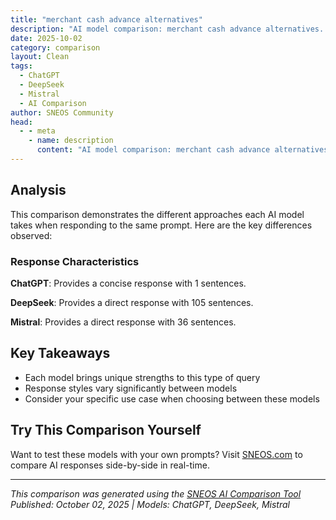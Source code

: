 ```yaml
---
title: "merchant cash advance alternatives"
description: "AI model comparison: merchant cash advance alternatives..."
date: 2025-10-02
category: comparison
layout: Clean
tags:
  - ChatGPT
  - DeepSeek
  - Mistral
  - AI Comparison
author: SNEOS Community
head:
  - - meta
    - name: description
      content: "AI model comparison: merchant cash advance alternatives..."
---
```


<ChatComparison
  title="merchant cash advance alternatives"
  prompt="merchant cash advance alternatives"
  :responses='{
    "ChatGPT": "If you&#x27;re looking for alternatives to merchant cash advances (MCAs), there are several options available that may be more affordable or suitable depending on your business needs. Here are some common alternatives:\n\n1. **Traditional Bank Loans**: These typically offer lower interest rates and longer repayment terms but may be harder to qualify for due to strict lending criteria.\n\n2. **SBA Loans**: The U.S. Small Business Administration (SBA) offers various loan programs that are partially guaranteed by the government, which can provide better terms and lower rates than private loans.\n\n3. **Business Lines of Credit**: This gives you access to a set amount of capital that you can draw from as needed, allowing for flexibility in borrowing and repayment.\n\n4. **Term Loans**: These are fixed loans with a set repayment schedule and term, offering a lump sum that you pay back over time.\n\n5. **Equipment Financing**: If you need funds to purchase equipment, this type of financing allows you to secure a loan specifically for that purpose, often using the equipment itself as collateral.\n\n6. **Invoice Financing**: If you have outstanding invoices, you can access a portion of those funds upfront through factoring or invoice discounting, providing immediate cash flow.\n\n7. **Crowdfunding**: Platforms like Kickstarter or Indiegogo allow you to raise small amounts of money from many people in exchange for products, services, or equity.\n\n8. **Peer-to-Peer Lending**: Online platforms connect borrowers with individual investors who are willing to lend money, often at competitive rates.\n\n9. **Personal Loans**: If you have good credit and can manage risk, a personal loan might be an option to fund your business needs.\n\n10. **Credit Cards**: Business credit cards can provide immediate access to funds for purchases, with varying interest rates and rewards systems. \n\n11. **Community Development Financial Institutions (CDFIs)**: These organizations often provide loans to small businesses in underserved areas, with more flexible terms compared to traditional banks.\n\nBefore choosing an alternative, it’s important to carefully consider the terms, costs, and conditions of each option to determine which aligns best with your business needs and financial situation.",
    "DeepSeek": "Of course. A Merchant Cash Advance (MCA) is often a fast but expensive solution. The high factor rates and daily/weekly repayments can create a cash flow trap.\n\nHere is a comprehensive guide to MCA alternatives, categorized from best to more situational options.\n\n### **Top-Tier Alternatives (Best Rates \u0026 Terms)**\n\nThese should be your first stop. They offer lower costs and more stability.\n\n#### 1. **Term Loans (Bank or Credit Union)**\n*   **What it is:** A traditional loan with a fixed repayment schedule (monthly) and a fixed interest rate.\n*   **Best for:** Established businesses with good credit and a solid financial history.\n*   **Pros:**\n    *   **Lowest interest rates** available.\n    *   Predictable monthly payments aid in budgeting.\n    *   Builds your business credit.\n*   **Cons:**\n    *   Stringent application process (requires strong credit, tax returns, financial statements).\n    *   Can be slow to fund (several days to weeks).\n\n#### 2. **SBA Loans**\n*   **What it is:** Loans partially guaranteed by the U.S. Small Business Administration, offered through banks and lenders. The most common are SBA 7(a) loans.\n*   **Best for:** Businesses that may not qualify for a traditional bank loan but have a strong business plan.\n*   **Pros:**\n    *   Very competitive interest rates and long repayment terms (5-25 years).\n    *   Lower down payments.\n    *   The government guarantee makes lenders more willing to lend.\n*   **Cons:**\n    *   Extensive paperwork and a slow funding process (can take 30-90 days).\n    *   Strict eligibility requirements.\n\n#### 3. **Business Line of Credit**\n*   **What it is:** A revolving credit limit that you can draw from as needed, similar to a business credit card. You only pay interest on the amount you use.\n*   **Best for:** Managing cash flow gaps, covering unexpected expenses, and financing short-term projects.\n*   **Pros:**\n    *   Extremely flexible\u2014use it when you need it.\n    *   Helps build a financial safety net.\n    *   Once established, it\u0027s there for future needs.\n*   **Cons:**\n    *   May have annual fees or maintenance fees.\n    *   Interest rates are typically higher than term loans but lower than MCAs.\n\n---\n\n### **Strong Contenders (Good Balance of Speed and Cost)**\n\nThese options are faster than traditional banks but more expensive.\n\n#### 4. **Online Term Loans \u0026 Lines of Credit**\n*   **What it is:** Lenders like **Funding Circle**, **OnDeck**, and **BlueVine** offer faster, more accessible online applications.\n*   **Best for:** Businesses that need funding faster than a bank can provide (often within a few days) and have decent credit (600\u002B).\n*   **Pros:**\n    *   Faster application and funding than banks.\n    *   More flexible eligibility requirements than traditional banks.\n*   **Cons:**\n    *   Higher interest rates than banks/SBA loans.\n    *   Can have origination fees.\n\n#### 5. **Invoice Financing (Accounts Receivable Financing)**\n*   **What it is:** You get an advance on your outstanding invoices. The lender provides a percentage (e.g., 85%) of the invoice value upfront, and the remainder (minus fees) when your customer pays.\n*   **Best for:** B2B businesses with slow-paying clients or those that need to bridge cash flow gaps.\n*   **Pros:**\n    *   The funding is directly tied to your sales, so it grows with your business.\n    *   Fast access to cash.\n*   **Cons:**\n    *   Fees can add up, though often cheaper than an MCA.\n    *   Your customers may be aware you are using a financing service (depending on the type).\n\n#### 6. **Equipment Financing**\n*   **What it is:** A loan specifically for purchasing business equipment. The equipment itself serves as collateral.\n*   **Best for:** Any business that needs to buy vehicles, machinery, technology, or other essential equipment.\n*   **Pros:**\n    *   Easier to qualify for because the loan is secured.\n    *   Competitive rates and fixed payments.\n    *   Preserves your other cash and credit lines.\n*   **Cons:**\n    *   The equipment can be repossessed if you default.\n\n---\n\n### **Creative \u0026 Niche Alternatives**\n\nThese don\u0027t involve taking on debt in the traditional sense.\n\n#### 7. **Business Credit Cards**\n*   **What it is:** A revolving line of credit for business expenses.\n*   **Best for:** Everyday smaller expenses, managing cash flow, and earning rewards.\n*   **Pros:**\n    *   Can offer 0% introductory APR periods, making short-term financing essentially free.\n    *   Builds business credit and offers rewards (cash back, travel points).\n*   **Cons:**\n    *   High interest rates after the intro period.\n    *   Easy to accumulate unsustainable debt.\n\n#### 8. **Revenue-Based Financing (RBF)**\n*   **What it is:** Similar to an MCA but generally more founder-friendly. You receive a lump sum in exchange for a percentage of future revenue until a pre-determined cap is reached.\n*   **Best for:** SaaS, e-commerce, and other businesses with strong, predictable monthly revenues.\n*   **Pros:**\n    *   Payments fluctuate with your revenue\u2014slower months mean lower payments.\n    *   No personal collateral or equity given up.\n    *   Clear total repayment cap (unlike MCAs which can be ambiguous).\n*   **Cons:**\n    *   More expensive than traditional debt.\n    *   Not as widely available as other options.\n\n#### 9. **Crowdfunding (Rewards or Equity)**\n*   **What it is:** Raising small amounts of money from a large number of people, typically via online platforms (Kickstarter, Indiegogo, or equity-based platforms like Wefunder).\n*   **Best for:** Consumer products, creative projects, or businesses with a compelling story and community.\n*   **Pros:**\n    *   Validates your product idea and builds a customer base.\n    *   No debt or interest (for rewards-based).\n*   **Cons:**\n    *   Requires significant marketing effort.\n    *   For equity crowdfunding, you give up a small piece of ownership.\n\n---\n\n### **How to Choose the Right Alternative**\n\nAsk yourself these questions:\n\n1.  **How fast do I need the money?**\n    *   **Within 24 hours:** Online lender, RBF, or Invoice Financing.\n    *   **Within a week:** Business line of credit, online term loan.\n    *   **Can wait a month\u002B:** SBA Loan, traditional bank loan.\n\n2.  **What is the true total cost?**\n    *   Always calculate the **APR (Annual Percentage Rate)**. This is the most accurate way to compare the cost of an MCA (which uses a factor rate) to other loans. The APR of an MCA can often be 50-200% or more.\n\n3.  **How healthy is my cash flow?**\n    *   If you need flexible payments that align with your revenue, a **Line of Credit** or **Revenue-Based Financing** is better than a fixed-term loan.\n\n4.  **What am I using the funds for?**\n    *   **Equipment:** Equipment Financing.\n    *   **Covering slow-paying invoices:** Invoice Financing.\n    *   **General working capital:** Term loan or Line of Credit.\n\n**Bottom Line:** Avoid the MCA cycle if at all possible. The alternatives listed above, while sometimes requiring more effort to secure, will put your business on a much healthier financial path. Start by exploring an SBA loan or a line of credit from your local bank or credit union.",
    "Mistral": "Merchant Cash Advances (MCAs) are a form of financing where a business receives a lump sum in exchange for a percentage of future credit card sales. While MCAs can be useful for businesses needing quick cash, they often come with high fees and can be expensive. Here are some alternatives to consider:\n\n1. **Small Business Loans**:\n   - **Traditional Bank Loans**: Offered by banks, these loans typically have lower interest rates but may require collateral and have stricter eligibility criteria.\n   - **SBA Loans**: Guaranteed by the U.S. Small Business Administration, these loans offer favorable terms and lower interest rates but can take longer to process.\n\n2. **Business Lines of Credit**:\n   - Provides flexible access to funds up to a certain limit. You only pay interest on the amount you borrow.\n\n3. **Invoice Factoring**:\n   - Sell your outstanding invoices to a factoring company for immediate cash. This can be useful for businesses with slow-paying customers.\n\n4. **Equipment Financing**:\n   - Specifically for purchasing equipment, this type of financing uses the equipment itself as collateral.\n\n5. **Crowdfunding**:\n   - Platforms like Kickstarter, Indiegogo, or GoFundMe allow businesses to raise funds from a large number of people, often in exchange for rewards or equity.\n\n6. **Peer-to-Peer Lending**:\n   - Platforms like LendingClub or Prosper connect borrowers directly with investors, often offering competitive rates.\n\n7. **Venture Capital**:\n   - For startups and high-growth businesses, venture capitalists provide funding in exchange for equity in the company.\n\n8. **Angel Investors**:\n   - Similar to venture capital, angel investors provide funding in exchange for equity, often at an earlier stage of the business.\n\n9. **Grants**:\n   - Government and private grants can provide funding without the need for repayment, though they often come with specific eligibility criteria and requirements.\n\n10. **Credit Cards**:\n    - Business credit cards can offer a quick source of funding, though they typically have higher interest rates.\n\n11. **Microloans**:\n    - Small loans, often provided by non-profit organizations, designed to help small businesses and startups.\n\n12. **Revenue-Based Financing**:\n    - Similar to MCAs, but the repayment is based on a percentage of overall revenue rather than just credit card sales.\n\n13. **Friends and Family**:\n    - Borrowing from friends and family can be a quick and flexible option, though it comes with its own set of risks and considerations.\n\n14. **Personal Loans**:\n    - If you have good personal credit, you might consider a personal loan to fund your business.\n\nEach of these alternatives has its own set of advantages and disadvantages, so it\u0027s important to carefully consider your business\u0027s needs and financial situation before making a decision."
  }'
  published-date="12:02"
/>

## Analysis

This comparison demonstrates the different approaches each AI model takes when responding to the same prompt. Here are the key differences observed:

### Response Characteristics

**ChatGPT**: Provides a concise response with 1 sentences. 

**DeepSeek**: Provides a direct response with 105 sentences. 

**Mistral**: Provides a direct response with 36 sentences. 

## Key Takeaways

- Each model brings unique strengths to this type of query
- Response styles vary significantly between models
- Consider your specific use case when choosing between these models

## Try This Comparison Yourself

Want to test these models with your own prompts? Visit [SNEOS.com](https://sneos.com) to compare AI responses side-by-side in real-time.

---

*This comparison was generated using the [SNEOS AI Comparison Tool](https://sneos.com)*
*Published: October 02, 2025 | Models: ChatGPT, DeepSeek, Mistral*

